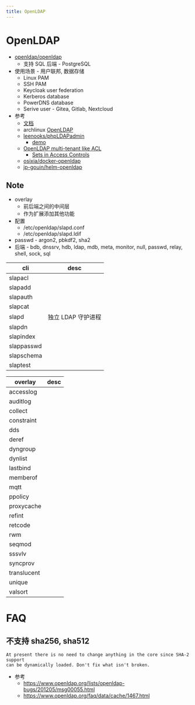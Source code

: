 ```yaml
---
title: OpenLDAP
---
```


# OpenLDAP

- [openldap/openldap](https://github.com/openldap/openldap)
  - 支持 SQL 后端 - PostgreSQL
- 使用场景 - 用户联邦, 数据存储
  - Linux PAM
  - SSH PAM
  - Keycloak user federation
  - Kerberos database
  - PowerDNS database
  - Serive user - Gitea, Gitlab, Nextcloud
- 参考
  - [文档](https://www.openldap.org/doc/)
  - archlinux [OpenLDAP](https://wiki.archlinux.org/index.php/OpenLDAP)
  - [leenooks/phpLDAPadmin](https://github.com/leenooks/phpLDAPadmin)
    - [demo](http://demo.phpldapadmin.org/)
  - [OpenLDAP multi-tenant like ACL](https://stackoverflow.com/questions/22606811)
    - [Sets in Access Controls](https://www.openldap.org/faq/data/cache/1133.html)
  - [osixia/docker-openldap](https://github.com/osixia/docker-openldap)
  - [jp-gouin/helm-openldap](https://github.com/jp-gouin/helm-openldap)

## Note

- overlay
  - 前后端之间的中间层
  - 作为扩展添加其他功能
- 配置
  - /etc/openldap/slapd.conf
  - /etc/openldap/slapd.ldif
- passwd - argon2, pbkdf2, sha2
- 后端 - bdb, dnssrv, hdb, ldap, mdb, meta, monitor, null, passwd, relay, shell, sock, sql

| cli        | desc               |
| ---------- | ------------------ |
| slapacl    |
| slapadd    |
| slapauth   |
| slapcat    |
| slapd      | 独立 LDAP 守护进程 |
| slapdn     |
| slapindex  |
| slappasswd |
| slapschema |
| slaptest   |

| overlay     | desc |
| ----------- | ---- |
| accesslog   |
| auditlog    |
| collect     |
| constraint  |
| dds         |
| deref       |
| dyngroup    |
| dynlist     |
| lastbind    |
| memberof    |
| mqtt        |
| ppolicy     |
| proxycache  |
| refint      |
| retcode     |
| rwm         |
| seqmod      |
| sssvlv      |
| syncprov    |
| translucent |
| unique      |
| valsort     |

# FAQ

## 不支持 sha256, sha512

```
At present there is no need to change anything in the core since SHA-2 support
can be dynamically loaded. Don't fix what isn't broken.
```

- 参考
  - https://www.openldap.org/lists/openldap-bugs/201205/msg00055.html
  - https://www.openldap.org/faq/data/cache/1467.html
